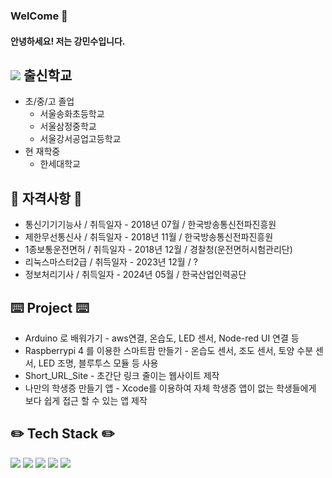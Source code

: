 ### WelCome 👋

#### 안녕하세요! 저는 강민수입니다.

<!--
**kangminsu00/kangminsu00** is a ✨ _special_ ✨ repository because its `README.md` (this file) appears on your GitHub profile.

Here are some ideas to get you started:
-->

## <img src="https://img.shields.io/badge/Google Scholar-4285F4?style=for-the-badge&logo=Google Scholar&logoColor=white">   출신학교

- 초/중/고 졸업
  - 서울송화초등학교
  - 서울삼정중학교
  - 서울강서공업고등학교
- 현 재학중
  - 한세대학교

## 🔩 자격사항 🔩
- 통신기기기능사 / 취득일자 - 2018년 07월 / 한국방송통신전파진흥원
- 제한무선통신사 / 취득일자 - 2018년 11월 / 한국방송통신전파진흥원
- 1종보통운전면허 / 취득일자 - 2018년 12월 / 경찰청(운전면허시험관리단)
- 리눅스마스터2급 / 취득일자 - 2023년 12월 / ?
- 정보처리기사 / 취득일자 - 2024년 05월 / 한국산업인력공단

## ⌨️ Project ⌨️
- Arduino 로 배워가기 - aws연결, 온습도, LED 센서, Node-red UI 연결 등
- Raspberrypi 4 를 이용한 스마트팜 만들기 - 온습도 센서, 조도 센서, 토양 수분 센서, LED 조명, 블루투스 모듈 등 사용
- Short_URL_Site - 초간단 링크 줄이는 웹사이트 제작
- 나만의 학생증 만들기 앱 - Xcode를 이용하여 자체 학생증 앱이 없는 학생들에게 보다 쉽게 접근 할 수 있는 앱 제작

## ✏️ Tech Stack ✏️
<!-- <img src="https://img.shields.io/badge/아이콘이름-추천 색상?style=for-the-badge&logo=아이콘 이름&logoColor=white"> -->

<img src="https://img.shields.io/badge/HTML5-E34F26?style=for-the-badge&logo=HTML5&logoColor=white"> <img src="https://img.shields.io/badge/CSS3-1572B6?style=for-the-badge&logo=CSS3&logoColor=white"> <img src="https://img.shields.io/badge/C-A8B9CC?style=for-the-badge&logo=C&logoColor=white"> <img src="https://img.shields.io/badge/JavaScript-F7DF1E?style=for-the-badge&logo=JavaScript&logoColor=white"> <img src="https://camo.githubusercontent.com/57631cbd4fabc0e66386f2fe9a4acd25cd0e1e1a81bfc5e317f6d0c178780633/68747470733a2f2f696d672e736869656c64732e696f2f62616467652f2d52617370626572727970692d4544323037463f7374796c653d666f722d7468652d6261646765266c6f676f3d7261737062657272797069266c6f676f436f6c6f723d666666666666">
